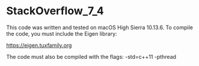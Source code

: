 # StackOverflow_7_4

This code was written and tested on macOS High Sierra 10.13.6. To compile the code, you must include the Eigen library:

https://eigen.tuxfamily.org

The code must also be compiled with the flags: -std=c++11 -pthread

